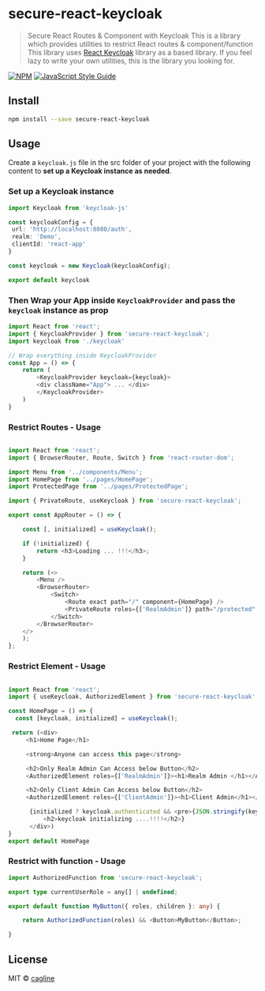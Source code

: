 
# secure-react-keycloak

> Secure React Routes &amp; Component with Keycloak
> This is a library which provides utilities to restrict React routes & component/function
> This library uses [React Keycloak](https://github.com/panz3r/react-keycloak#readme) library as a based library.
> If you feel lazy to write your own utilities, this is the library you looking for.

[![NPM](https://img.shields.io/npm/v/secure-react-keycloak.svg)](https://www.npmjs.com/package/secure-react-keycloak) [![JavaScript Style Guide](https://img.shields.io/badge/code_style-standard-brightgreen.svg)](https://standardjs.com)

## Install

```bash
npm install --save secure-react-keycloak
```

## Usage

Create a `keycloak.js` file in the src folder of your project with the following content to **set up a Keycloak instance as needed**.


### Set up a Keycloak instance

```ts
import Keycloak from 'keycloak-js'

const keycloakConfig = {
 url: 'http://localhost:8080/auth',
 realm: 'Demo',
 clientId: 'react-app'
}

const keycloak = new Keycloak(keycloakConfig);

export default keycloak
```
### Then Wrap your App inside `KeycloakProvider` and pass the `keycloak` instance as prop
```ts
import React from 'react';
import { KeycloakProvider } from 'secure-react-keycloak';
import keycloak from './keycloak'

// Wrap everything inside KeycloakProvider
const App = () => {
	return (
		<KeycloakProvider keycloak={keycloak}>
		<div className="App"> ... </div>
		</KeycloakProvider>
	)
}
```
  ### Restrict Routes - Usage
```ts

import React from 'react';
import { BrowserRouter, Route, Switch } from 'react-router-dom';

import Menu from '../components/Menu';
import HomePage from '../pages/HomePage';
import ProtectedPage from '../pages/ProtectedPage';

import { PrivateRoute, useKeycloak } from 'secure-react-keycloak';

export const AppRouter = () => {

	const [, initialized] = useKeycloak();

	if (!initialized) {
		return <h3>Loading ... !!!</h3>;
	}

	return (<>
		<Menu />
		<BrowserRouter>
			<Switch>
				<Route exact path="/" component={HomePage} />
				<PrivateRoute roles={['RealmAdmin']} path="/protected" component={ProtectedPage} />
			</Switch>
		</BrowserRouter>
	</>
	);
};
```

  ### Restrict Element - Usage
```ts

import React from 'react';
import { useKeycloak, AuthorizedElement } from 'secure-react-keycloak'

const HomePage = () => {
  const [keycloak, initialized] = useKeycloak();

 return (<div>
	 <h1>Home Page</h1>

	 <strong>Anyone can access this page</strong>

	 <h2>Only Realm Admin Can Access below Button</h2>
	 <AuthorizedElement roles={['RealmAdmin']}><h1>Realm Admin </h1></AuthorizedElement>

	 <h2>Only Client Admin Can Access below Button</h2>
	 <AuthorizedElement roles={['ClientAdmin']}><h1>Client Admin</h1></AuthorizedElement>

	  {initialized ? keycloak.authenticated && <pre>{JSON.stringify(keycloak, undefined, 2)}</pre> :
	      <h2>keycloak initializing ....!!!!</h2>}
	  </div>)
}
export default HomePage
```

  ### Restrict with function - Usage

```ts
import AuthorizedFunction from 'secure-react-keycloak';

export type currentUserRole = any[] | undefined;

export default function MyButton({ roles, children }: any) {

	return AuthorizedFunction(roles) && <Button>MyButton</Button>;

}
```
## License

MIT © [cagline](https://github.com/cagline)
